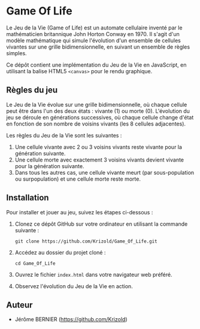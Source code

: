 # Game Of Life

Le Jeu de la Vie (Game of Life) est un automate cellulaire inventé par le mathématicien britannique John Horton Conway en 1970. Il s'agit d'un modèle mathématique qui simule l'évolution d'un ensemble de cellules vivantes sur une grille bidimensionnelle, en suivant un ensemble de règles simples.

Ce dépôt contient une implémentation du Jeu de la Vie en JavaScript, en utilisant la balise HTML5 `<canvas>` pour le rendu graphique.

## Règles du jeu

Le Jeu de la Vie évolue sur une grille bidimensionnelle, où chaque cellule peut être dans l'un des deux états : vivante (1) ou morte (0). L'évolution du jeu se déroule en générations successives, où chaque cellule change d'état en fonction de son nombre de voisins vivants (les 8 cellules adjacentes).

Les règles du Jeu de la Vie sont les suivantes :

1. Une cellule vivante avec 2 ou 3 voisins vivants reste vivante pour la génération suivante.
2. Une cellule morte avec exactement 3 voisins vivants devient vivante pour la génération suivante.
3. Dans tous les autres cas, une cellule vivante meurt (par sous-population ou surpopulation) et une cellule morte reste morte.

## Installation

Pour installer et jouer au jeu, suivez les étapes ci-dessous :

1. Clonez ce dépôt GitHub sur votre ordinateur en utilisant la commande suivante :

   ```
   git clone https://github.com/Krizold/Game_Of_Life.git
   ```

2. Accédez au dossier du projet cloné :

   ```
   cd Game_Of_Life
   ```

3. Ouvrez le fichier `index.html` dans votre navigateur web préféré.

4. Observez l'évolution du Jeu de la Vie en action.

## Auteur

- Jérôme BERNIER (https://github.com/Krizold)
